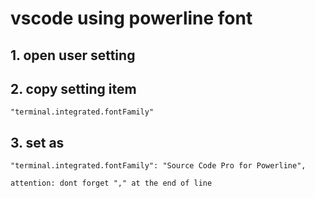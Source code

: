 # vscode using powerline font

## 1. open user setting

## 2. copy setting item
    "terminal.integrated.fontFamily"

## 3. set as
    "terminal.integrated.fontFamily": "Source Code Pro for Powerline",

    attention: dont forget "," at the end of line